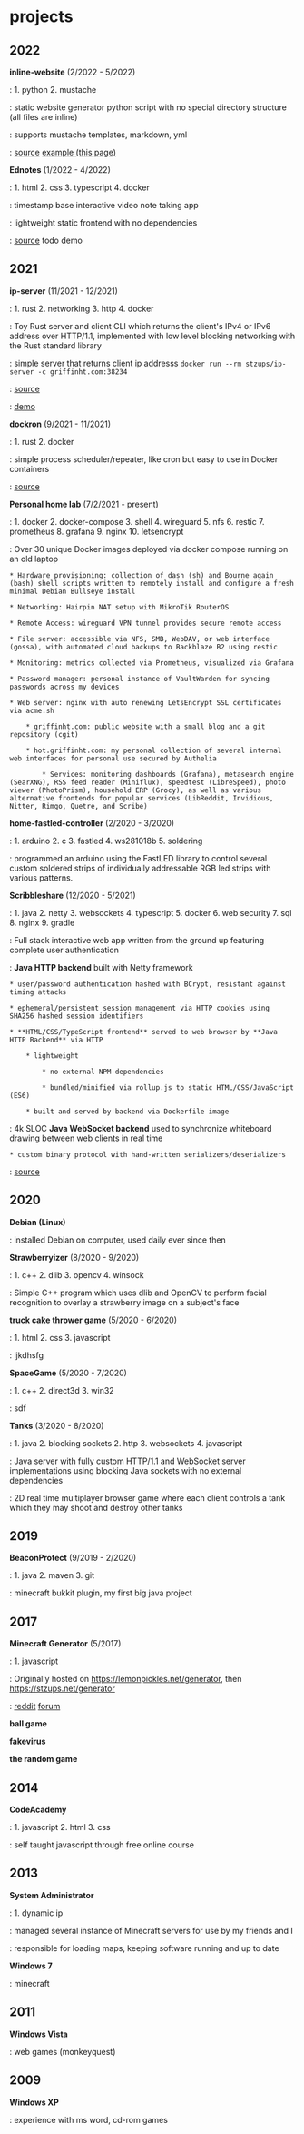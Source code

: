 projects
=======

2022
---------

**inline-website** (2/2022 - 5/2022)

:   1. python
    2. mustache

:   static website generator python script with no special directory structure (all files are inline)

:   supports mustache templates, markdown, yml

:   [source](https://griffinht.com/git/inline-website.git/) [example (this page)](https://griffinht.com/git/griffinht.com.git/tree/src/projects)

>

**Ednotes** (1/2022 - 4/2022)

:   1. html
    2. css
    3. typescript
    4. docker

:   timestamp base interactive video note taking app

:   lightweight static frontend with no dependencies

:   [source](https://griffinht.com/git/ednotes.git/) todo demo

2021
----------

**ip-server** (11/2021 - 12/2021)

:   1. rust
    2. networking
    3. http
    4. docker

:   Toy Rust server and client CLI which returns the client's IPv4 or IPv6 address over HTTP/1.1, implemented with low level blocking networking with the Rust standard library

:   simple server that returns client ip addresss `docker run --rm stzups/ip-server -c griffinht.com:38234`

:   [source](https://griffinht.com/git/ip-server.git/)

:   [demo](http://griffinht.com:38234)

>

**dockron** (9/2021 - 11/2021)

:   1. rust
    2. docker

:   simple process scheduler/repeater, like cron but easy to use in Docker containers

:   [source](https://griffinht.com/git/dockron.git/)

>

**Personal home lab** (7/2/2021 - present)

:   1. docker
    2. docker-compose
    3. shell
    4. wireguard
    5. nfs
    6. restic
    7. prometheus
    8. grafana
    9. nginx
    10. letsencrypt

:   Over 30 unique Docker images deployed via docker compose running on an old laptop

    * Hardware provisioning: collection of dash (sh) and Bourne again (bash) shell scripts written to remotely install and configure a fresh minimal Debian Bullseye install

    * Networking: Hairpin NAT setup with MikroTik RouterOS

    * Remote Access: wireguard VPN tunnel provides secure remote access

    * File server: accessible via NFS, SMB, WebDAV, or web interface (gossa), with automated cloud backups to Backblaze B2 using restic

    * Monitoring: metrics collected via Prometheus, visualized via Grafana

    * Password manager: personal instance of VaultWarden for syncing passwords across my devices

    * Web server: nginx with auto renewing LetsEncrypt SSL certificates via acme.sh

        * griffinht.com: public website with a small blog and a git repository (cgit)

        * hot.griffinht.com: my personal collection of several internal web interfaces for personal use secured by Authelia

            * Services: monitoring dashboards (Grafana), metasearch engine (SearXNG), RSS feed reader (Miniflux), speedtest (LibreSpeed), photo viewer (PhotoPrism), household ERP (Grocy), as well as various alternative frontends for popular services (LibReddit, Invidious, Nitter, Rimgo, Quetre, and Scribe)

>

**home-fastled-controller** (2/2020 - 3/2020)

:   1. arduino
    2. c
    3. fastled
    4. ws281018b
    5. soldering

:   programmed an arduino using the FastLED library to control several custom soldered strips of individually addressable RGB led strips with various patterns.

>

**Scribbleshare** (12/2020 - 5/2021)

:   1. java
    2. netty
    3. websockets
    4. typescript
    5. docker
    6. web security
    7. sql
    8. nginx
    9. gradle


:   Full stack interactive web app written from the ground up featuring complete user authentication

:   **Java HTTP backend** built with Netty framework

    * user/password authentication hashed with BCrypt, resistant against timing attacks

    * ephemeral/persistent session management via HTTP cookies using SHA256 hashed session identifiers
    
    * **HTML/CSS/TypeScript frontend** served to web browser by **Java HTTP Backend** via HTTP

        * lightweight

            * no external NPM dependencies

            * bundled/minified via rollup.js to static HTML/CSS/JavaScript (ES6)

        * built and served by backend via Dockerfile image

:   4k SLOC **Java WebSocket backend** used to synchronize whiteboard drawing between web clients in real time

    * custom binary protocol with hand-written serializers/deserializers

:   [source](https://griffinht.com/git/scribbleshare.git/)

>


2020
-----------

**Debian (Linux)**

:   installed Debian on computer, used daily ever since then

>

**Strawberryizer** (8/2020 - 9/2020)

:   1. c++
    2. dlib
    3. opencv
    4. winsock

:   Simple C++ program which uses dlib and OpenCV to perform facial recognition to overlay a strawberry image on a subject's face

>

**truck cake thrower game** (5/2020 - 6/2020)

:   1. html
    2. css
    3. javascript

:   ljkdhsfg

>


**SpaceGame** (5/2020 - 7/2020)

:   1. c++
    2. direct3d
    3. win32

:   sdf

>

**Tanks** (3/2020 - 8/2020)

:   1. java
    2. blocking sockets
    2. http
    3. websockets
    4. javascript

:   Java server with fully custom HTTP/1.1 and WebSocket server implementations using blocking Java sockets with no external dependencies

:   2D real time multiplayer browser game where each client controls a tank which they may shoot and destroy other tanks

2019
-----------

**BeaconProtect** (9/2019 - 2/2020)

:   1. java
    2. maven
    3. git

:   minecraft bukkit plugin, my first big java project

2017
-------------------

**Minecraft Generator** (5/2017)

:   1. javascript

:   Originally hosted on https://lemonpickles.net/generator, then https://stzups.net/generator

:   [reddit](https://www.reddit.com/r/Minecraft/comments/6bznqx/remember_111_chat_limit_is_op_i_made_a_copypaste/) [forum](https://hypixel.net/threads/forge-1-8-9-256chat-mod-v1-1b-now-actually-starts-up-edition.1959635/#post-14848866)

**ball game**

**fakevirus**

**the random game**

2014
--------------

**CodeAcademy**

:   1. javascript
    2. html
    3. css

:   self taught javascript through free online course

2013
----------

**System Administrator**

:   1. dynamic ip

:   managed several instance of Minecraft servers for use by my friends and I

:   responsible for loading maps, keeping software running and up to date

**Windows 7**

:   minecraft

2011
--------------

**Windows Vista**

:   web games (monkeyquest)

2009
-----------------


**Windows XP**

:   experience with ms word, cd-rom games
